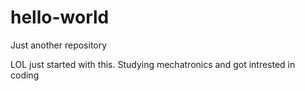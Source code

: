 # hello-world
Just another repository



LOL just started with this. Studying mechatronics and got intrested in coding
